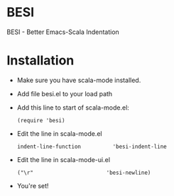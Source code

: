 BESI
====

BESI - Better Emacs-Scala Indentation

Installation
============

* Make sure you have scala-mode installed.
* Add file besi.el to your load path
* Add this line to start of scala-mode.el:

    ```(require 'besi)```
  
* Edit the line in scala-mode.el

    ```indent-line-function          'besi-indent-line```
  
* Edit the line in scala-mode-ui.el

    ```("\r"                       'besi-newline)```
  
* You're set!
